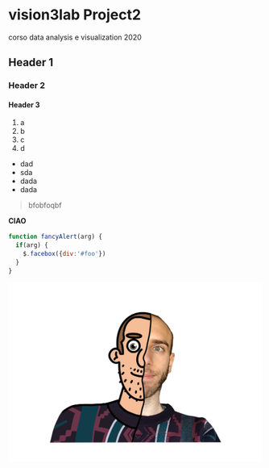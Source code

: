 # vision3lab Project2
corso data analysis e visualization 2020
## Header 1
### Header 2
#### Header 3
1. a
2. b
3. c
4. d
* dad
* sda
* dada
* dada
>bfobfoqbf

**CIAO**

```javascript
function fancyAlert(arg) {
  if(arg) {
    $.facebox({div:'#foo'})
  }
}
```
![fratacco](img1.jpg)
